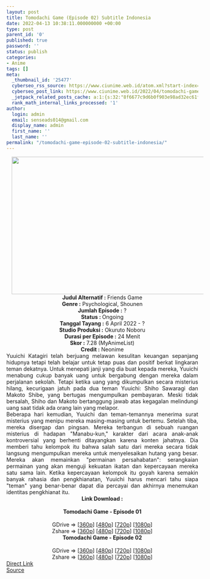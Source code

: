 ```yaml
---
layout: post
title: Tomodachi Game (Episode 02) Subtitle Indonesia
date: 2022-04-13 10:38:11.000000000 +00:00
type: post
parent_id: '0'
published: true
password: ''
status: publish
categories:
- Anime
tags: []
meta:
  _thumbnail_id: '25477'
  cyberseo_rss_source: https://www.ciunime.web.id/atom.xml?start-index=1
  cyberseo_post_link: https://www.ciunime.web.id/2022/04/tomodachi-game-subtitle-indonesia.html
  _jetpack_related_posts_cache: a:1:{s:32:"8f6677c9d6b0f903e98ad32ec61f8deb";a:2:{s:7:"expires";i:1655450113;s:7:"payload";a:3:{i:0;a:1:{s:2:"id";i:26017;}i:1;a:1:{s:2:"id";i:25921;}i:2;a:1:{s:2:"id";i:25827;}}}}
  rank_math_internal_links_processed: '1'
author:
  login: admin
  email: senseads014@gmail.com
  display_name: admin
  first_name: ''
  last_name: ''
permalink: "/tomodachi-game-episode-02-subtitle-indonesia/"
---
```

<div class="separator" style="clear: both; text-align: center;"><a href="https://blogger.googleusercontent.com/img/b/R29vZ2xl/AVvXsEivhcaBzexmk9OunyFTiSk4nBPtA4lBYMZGxJAUr3g82wxZ27W1kPSWIc6w6DISlp9aSm67VJctUKbG9n8yFYhTKsjvboEZN6bHW0xzcRKIhpK_HJ0OYQu9ptNW90LKjhffBV6I1ZjUTVmhfI8yUu2lmZfWMDr_Ep0jFyvfnb0ZrsErLTpBr-uRXk0i/s1280/Tomodachi%20Game.jpg" style="margin-left: 1em; margin-right: 1em;"><img border="0" data-original-height="720" data-original-width="1280" height="360" src="{{ site.baseurl }}/assets/2022/04/Tomodachi%20Game.jpg" width="640" /></a></div>
<div class="separator" style="clear: both; text-align: center;"></div>
<div style="text-align: center;"><b>Judul</b><b><b> Alternatif</b> :</b> Friends Game</div>
<div style="text-align: center;"><b><b>Genre :</b></b> Psychological, Shounen</div>
<div style="text-align: center;"><b>Jumlah Episode :</b> ?<br /><b>Status :&nbsp;</b>Ongoing<br /><b>Tanggal Tayang :</b> 6 April&nbsp;2022 - ?<br /><b>Studio Produksi :</b>&nbsp;Okuruto Noboru<br /><b>Durasi per Episode :</b> 24 Menit</div>
<div style="text-align: center;"><b>Skor :</b> 7.28 (MyAnimeList)</div>
<div style="text-align: center;"><b>Credit :</b>&nbsp;Neonime</div>
<div style="text-align: center;"></div>
<div style="text-align: justify;">
<div>Yuuichi Katagiri telah berjuang melawan kesulitan keuangan sepanjang hidupnya tetapi telah belajar untuk tetap puas dan positif berkat lingkaran teman dekatnya. Untuk menepati janji yang dia buat kepada mereka, Yuuichi menabung cukup banyak uang untuk bergabung dengan mereka dalam perjalanan sekolah. Tetapi ketika uang yang dikumpulkan secara misterius hilang, kecurigaan jatuh pada dua teman Yuuichi: Shiho Sawaragi dan Makoto Shibe, yang bertugas mengumpulkan pembayaran. Meski tidak bersalah, Shiho dan Makoto bertanggung jawab atas kegagalan melindungi uang saat tidak ada orang lain yang melapor.</div>
<div></div>
<div>Beberapa hari kemudian, Yuuichi dan teman-temannya menerima surat misterius yang menipu mereka masing-masing untuk bertemu. Setelah tiba, mereka disergap dan pingsan. Mereka terbangun di sebuah ruangan misterius di hadapan "Manabu-kun," karakter dari acara anak-anak kontroversial yang berhenti ditayangkan karena konten jahatnya. Dia memberi tahu kelompok itu bahwa salah satu dari mereka secara tidak langsung mengumpulkan mereka untuk menyelesaikan hutang yang besar. Mereka akan memainkan "permainan persahabatan": serangkaian permainan yang akan menguji kekuatan ikatan dan kepercayaan mereka satu sama lain. Ketika kepercayaan kelompok itu goyah karena semakin banyak rahasia dan pengkhianatan, Yuuichi harus mencari tahu siapa "teman" yang benar-benar dapat dia percayai dan akhirnya menemukan identitas pengkhianat itu.</div>
</div>
<div style="text-align: justify;"></div>
<div style="text-align: justify;"></div>
<div style="text-align: center;">
<div style="text-align: center;">
<div style="text-align: left;">
<div style="text-align: center;"><b>Link Download :</b></div>
<div style="text-align: center;"><b><br /></b></div>
<div style="text-align: center;"><span style="text-align: left;"><b>Tomodachi Game&nbsp;</b></span><b>- Episode 01</b></div>
<div style="text-align: center;"><b><br /></b></div>
<div style="text-align: center;">GDrive =&gt; [<a href="https://acefile.co/f/71910503/oploverz-tmg-01-mp4-360p-mp4" target="_blank" rel="noopener">360p</a>] [<a href="https://acefile.co/f/71917555/neonime_tmg-01-480p-zip" target="_blank" rel="noopener">480p</a>] [<a href="https://acefile.co/f/71927913/neonime_tmg-01-720p-zip" target="_blank" rel="noopener">720p</a>] [<a href="https://acefile.co/f/71917360/neonime_tmg-01-1080p-zip" target="_blank" rel="noopener">1080p</a>]</div>
<div style="text-align: center;">Zshare =&gt; [<a href="https://www99.zippyshare.com/v/mA4RYpp9/file.html" target="_blank" rel="noopener">360p</a>] [<a href="https://www100.zippyshare.com/v/tfBZjpIo/file.html" target="_blank" rel="noopener">480p</a>] [<a href="https://www106.zippyshare.com/v/3ANxy275/file.html" target="_blank" rel="noopener">720p</a>] [<a href="https://www16.zippyshare.com/v/gOx7kU73/file.html" target="_blank" rel="noopener">1080p</a>]</div>
<div style="text-align: center;"></div>
<div style="text-align: center;">
<div><span style="text-align: left;"><b>Tomodachi Game&nbsp;</b></span><b>- Episode 02</b></div>
<div><b><br /></b></div>
<div>GDrive =&gt; [<a href="https://acefile.co/f/72473048/toga-02-360p-samehadaku-care-mp4" target="_blank" rel="noopener">360p</a>] [<a href="https://acefile.co/f/72473055/toga-02-480p-samehadaku-care-mp4" target="_blank" rel="noopener">480p</a>] [<a href="https://acefile.co/f/72473258/toga-02-mp4hd-samehadaku-care-mp4" target="_blank" rel="noopener">720p</a>] [<a href="https://acefile.co/f/72473732/toga-02-fullhd-samehadaku-care-mp4" target="_blank" rel="noopener">1080p</a>]</div>
<div>Zshare =&gt; [<a href="https://www112.zippyshare.com/v/pTop1ufv/file.html" target="_blank" rel="noopener">360p</a>] [<a href="https://www112.zippyshare.com/v/UDlglloU/file.html" target="_blank" rel="noopener">480p</a>] [<a href="https://www74.zippyshare.com/v/zOUMNGYU/file.html" target="_blank" rel="noopener">720p</a>] [<a href="https://www76.zippyshare.com/v/DiQiF5nm/file.html" target="_blank" rel="noopener">1080p</a>]</div>
</div>
</div>
</div>
</div>
<link rel="stylesheet" href="https://cdnjs.cloudflare.com/ajax/libs/font-awesome/4.7.0/css/font-awesome.min.css" />
<div class="divbtn"> <a href="https://handymansurrender.com/fihup8buzv?key=94550f7ce39444073321dde3b8782f97" class="btn"><i class="fa fa-download"></i> Direct Link</a> <br /><a href="https://www.ciunime.web.id/2022/04/tomodachi-game-subtitle-indonesia.html">Source</a> </div>
